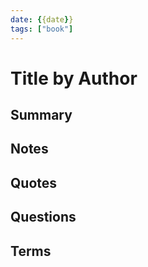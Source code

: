 ```yaml
---
date: {{date}}
tags: ["book"]
---
```


# Title by Author

## Summary
<!-- Summary of the book -->


## Notes
<!-- What kind of ideas that i've got -->


## Quotes
<!-- all the quotes with blockquote -->


## Questions
<!-- all the questions and critics. always questioning for more deep exploration-->


## Terms
<!-- Link to page of the terms -->




